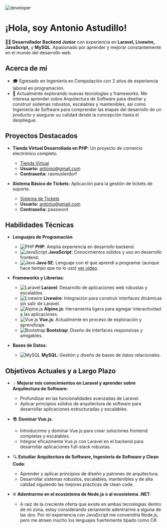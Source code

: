 
![developer](https://user-images.githubusercontent.com/58786364/170402930-f4618960-4db2-43f3-8291-ff50427ac330.gif)



# ¡Hola, soy Antonio Astudillo!

👨‍💻 **Desarrollador Backend Junior** con experiencia en **Laravel, Livewire, JavaScript,** y **MySQL**. Apasionado por aprender y mejorar constantemente en el mundo del desarrollo web.

## Acerca de mí
- 🎓 Egresado en Ingeniería en Computación con 2 años de experiencia laboral en programación.
- 🌱 Actualmente explorando nuevas tecnologías y frameworks. Me interesa aprender sobre Arquitectura de Software para diseñar y construir sistemas robustos, escalables y mantenibles, así como Ingeniería de Software para comprender las etapas del desarrollo de un producto y asegurar su calidad desde la concepción hasta el despliegue.


## Proyectos Destacados

- **Tienda Virtual Desarrollada en PHP**: Un proyecto de comercio electrónico completo.
  - [Tienda Virtual](https://www.antonioastudillo.com/)
  - **Usuario:** antonio@gmail.com
  - **Contraseña:** rasmuslerdorf

- **Sistema Básico de Tickets**: Aplicación para la gestión de tickets de soporte.
  - [Sistema de Tickets](https://ajjacacsbro.tech/)
  - **Usuario:** antonio@gmail.com
  - **Contraseña:** password



## Habilidades Técnicas

- **Lenguajes de Programación**:
  - ![PHP](https://img.shields.io/badge/-PHP-%23222222?logo=php&logoColor=white) **PHP**: Amplia experiencia en desarrollo backend.
  - ![JavaScript](https://img.shields.io/badge/-JavaScript-%232F8CFF?logo=javascript&logoColor=white) **JavaScript**: Conocimientos sólidos y uso en desarrollo frontend.
  - ![Java](https://img.shields.io/badge/-Java-%23F7DF1E?logo=java&logoColor=white) **Java SE**: Lenguaje con el que aprendí a programar (aunque hace tiempo que no lo uso) [ver vídeo](https://www.youtube.com/watch?v=xFOCY21EW1g).

- **Frameworks y Librerías**:
  - ![Laravel](https://img.shields.io/badge/-Laravel-%23FF2D20?logo=laravel&logoColor=white) **Laravel**: Desarrollo de aplicaciones web robustas y escalables.
  - ![Livewire](https://img.shields.io/badge/-Livewire-%23F1F5F9?logo=livewire&logoColor=black) **Livewire**: Integración para construir interfaces dinámicas sin salir de Laravel.
  - ![Alpine.js](https://img.shields.io/badge/-Alpine.js-%230a8fcd?logo=alpine&logoColor=white) **Alpine.js**: Herramienta ligera para agregar interactividad a las aplicaciones.
  - ![Vue.js](https://img.shields.io/badge/-Vue.js-%234FC08D?logo=vue.js&logoColor=white) **Vue.js**: Actualmente en proceso de exploración y aprendizaje.
  - ![Bootstrap](https://img.shields.io/badge/-Bootstrap-%237A3B5C?logo=bootstrap&logoColor=white) **Bootstrap**: Diseño de interfaces responsivas y amigables.

- **Bases de Datos**:
  - ![MySQL](https://img.shields.io/badge/-MySQL-%2300f?logo=mysql&logoColor=white) **MySQL**: Gestión y diseño de bases de datos relacionales.

## Objetivos Actuales y a Largo Plazo

- 💡 **Mejorar mis conocimientos en Laravel y aprender sobre Arquitectura de Software**:
  - Profundizar en las funcionalidades avanzadas de Laravel.
  - Aplicar principios sólidos de arquitectura de software para desarrollar aplicaciones estructuradas y escalables.

- 📚 **Dominar Vue.js**:
  - Introducirme y dominar Vue.js para crear soluciones frontend completas y escalables.
  - Integrar eficazmente Vue.js con Laravel en el backend para desarrollar aplicaciones full-stack robustas.

- 🔍 **Estudiar Arquitectura de Software, Ingeniería de Software y Clean Code**:
  - Aprender y aplicar principios de diseño y patrones de arquitectura.
  - Desarrollar sistemas robustos, escalables, mantenibles y de alta calidad siguiendo las mejores prácticas de clean code.

- 🌐 **Adentrarme en el ecosistema de Node.js o al ecosistema .NET**:
  - A raíz de la creciente oferta que existe en ambas tecnologías dentro de mi zona, estoy considerando seríamente adentrarme a alguna de las dos. Por mi experiencia con JavaScript me convendría Node.js, pero me atraen mucho los lenguajes fuertemente tipado como C#. 






